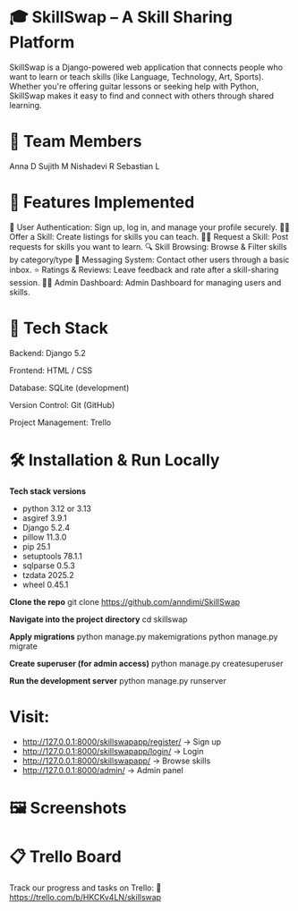 # 🎓 SkillSwap – A Skill Sharing Platform
SkillSwap is a Django-powered web application that connects people who want to learn or teach skills (like Language, Technology, Art, Sports). Whether you're offering guitar lessons or seeking help with Python, SkillSwap makes it easy to find and connect with others through shared learning.

# 👥 Team Members
Anna D
Sujith M
Nishadevi R
Sebastian L

# 🚀 Features Implemented
🔐 User Authentication: Sign up, log in, and manage your profile securely.
🧑‍🏫 Offer a Skill: Create listings for skills you can teach.
🙋‍♀️ Request a Skill: Post requests for skills you want to learn.
🔍 Skill Browsing: Browse & Filter skills by category/type
💬 Messaging System: Contact other users through a basic inbox.
⭐ Ratings & Reviews: Leave feedback and rate after a skill-sharing session.
🧑‍💻 Admin Dashboard: Admin Dashboard for managing users and skills.

# 🧰 Tech Stack
Backend: Django 5.2

Frontend: HTML / CSS

Database: SQLite (development)

Version Control: Git (GitHub)

Project Management: Trello

# 🛠️ Installation & Run Locally

**Tech stack versions**
- python 3.12 or 3.13
- asgiref    3.9.1
- Django     5.2.4
- pillow     11.3.0
- pip        25.1
- setuptools 78.1.1
- sqlparse   0.5.3
- tzdata     2025.2
- wheel      0.45.1

**Clone the repo**
git clone https://github.com/anndimi/SkillSwap

**Navigate into the project directory**
cd skillswap

**Apply migrations**
python manage.py makemigrations
python manage.py migrate

**Create superuser (for admin access)**
python manage.py createsuperuser

**Run the development server**
python manage.py runserver

# Visit:
 - http://127.0.0.1:8000/skillswapapp/register/  → Sign up
 - http://127.0.0.1:8000/skillswapapp/login/     → Login
 - http://127.0.0.1:8000/skillswapapp/           → Browse skills
 - http://127.0.0.1:8000/admin/                 → Admin panel


# 🖼️ Screenshots




# 📋 Trello Board
Track our progress and tasks on Trello: 🔗 https://trello.com/b/HKCKv4LN/skillswap



